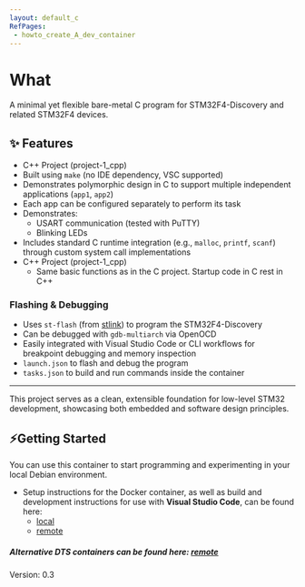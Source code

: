 ```yaml
---
layout: default_c
RefPages:
 - howto_create_A_dev_container
--- 
```


# What

A minimal yet flexible bare-metal C program for STM32F4-Discovery and related STM32F4 devices.

## ✨ Features

-   C++ Project (project-1_cpp)
  -   Built using `make` (no IDE dependency, VSC supported)
  -   Demonstrates polymorphic design in C to support multiple independent applications (`app1`, `app2`)
  -   Each app can be configured separately to perform its task
  -   Demonstrates:
      - USART communication (tested with PuTTY)
      - Blinking LEDs
  -   Includes standard C runtime integration (e.g., `malloc`, `printf`, `scanf`) through custom system call implementations
  -   C++ Project (project-1_cpp)
      - Same basic functions as in the C project. Startup code in C rest in C++

### Flashing & Debugging

-   Uses `st-flash` (from [stlink](https://github.com/stlink-org/stlink)) to program the STM32F4-Discovery
-   Can be debugged with `gdb-multiarch` via OpenOCD
-   Easily integrated with Visual Studio Code or CLI workflows for breakpoint debugging and memory inspection
  - `launch.json` to flash and debug the program
  - `tasks.json` to build and run commands inside the container
---

This project serves as a clean, extensible foundation for low-level STM32 development, showcasing both embedded and software design principles.

## ⚡Getting Started

You can use this container to start programming and experimenting in your local Debian environment.

- Setup instructions for the Docker container, as well as build and development instructions for use with **Visual Studio Code**, can be found here:
  - [local](./Howtos/howto_create_a_dev_container)
  - [remote](https://nicojane.github.io/STM32F4/Howtos/howto_create_A_dev_container)

##### *Alternative DTS containers can be found here: [remote](https://nicojane.github.io/Docker-Template-Stacks-Home/)*

Version: 0.3

